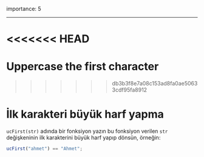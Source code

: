 importance: 5

---

<<<<<<< HEAD
=======
# Uppercase the first character
>>>>>>> db3b3f8e7a08c153ad8fa0ae50633cdf95fa8912

# İlk karakteri büyük harf yapma

`ucFirst(str)` adında bir fonksiyon yazın bu fonksiyon verilen `str` değişkeninin ilk karakterini büyük harf yapıp dönsün, örneğin:

```js
ucFirst("ahmet") == "Ahmet";
```
